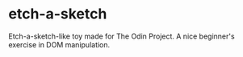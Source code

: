 # etch-a-sketch
Etch-a-sketch-like toy made for The Odin Project. A nice beginner's exercise in DOM manipulation.
